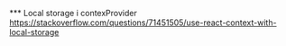 *** Local storage i contexProvider
https://stackoverflow.com/questions/71451505/use-react-context-with-local-storage